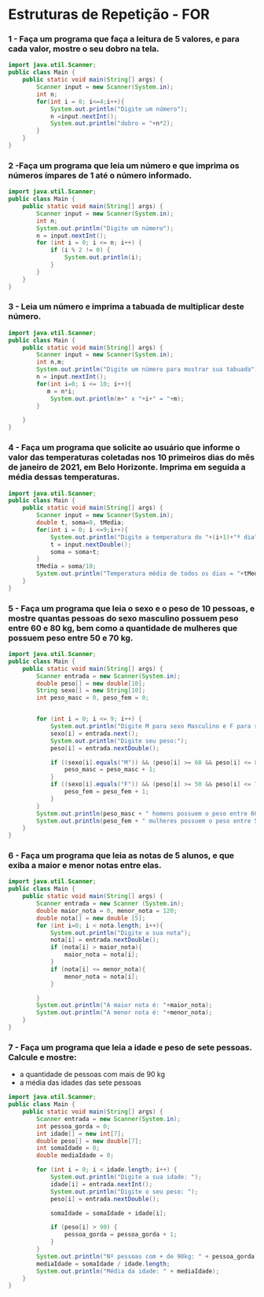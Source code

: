 # Estruturas de Repetição - FOR


### 1 - Faça um programa que faça a leitura de 5 valores, e para cada valor, mostre o seu dobro na tela. 

```java
import java.util.Scanner;
public class Main {
    public static void main(String[] args) {
        Scanner input = new Scanner(System.in);
        int n;
        for(int i = 0; i<=4;i++){
            System.out.println("Digite um número");
            n =input.nextInt();
            System.out.println("dobro = "+n*2);
        }
    }
}
```

### 2 -Faça um programa que leia um número e que imprima os números ímpares de 1 até o número informado. 

```java
import java.util.Scanner;
public class Main {
    public static void main(String[] args) {
        Scanner input = new Scanner(System.in);
        int n;
        System.out.println("Digite um número");
        n = input.nextInt();
        for (int i = 0; i <= n; i++) {
            if (i % 2 != 0) {
                System.out.println(i);
            }
        }
    }
}
```

### 3 - Leia um número e imprima a tabuada de multiplicar deste número. 

```java
import java.util.Scanner;
public class Main {
    public static void main(String[] args) {
        Scanner input = new Scanner(System.in);
        int n,m;
        System.out.println("Digite um número para mostrar sua tabuada");
        n = input.nextInt();
        for(int i=0; i <= 10; i++){
           m = n*i;
            System.out.println(n+" x "+i+" = "+m);
        }

    }
}
```

### 4 - Faça um programa que solicite ao usuário que informe o valor das temperaturas coletadas nos 10 primeiros dias do mês de janeiro de 2021, em Belo Horizonte. Imprima em seguida a média dessas temperaturas.

```java
import java.util.Scanner;
public class Main {
    public static void main(String[] args) {
        Scanner input = new Scanner(System.in);
        double t, soma=0, tMedia;
        for(int i = 0; i <=9;i++){
            System.out.println("Digite a temperatura do "+(i+1)+"º dia");
            t = input.nextDouble();
            soma = soma+t;
        }
        tMedia = soma/10;
        System.out.println("Temperatura média de todos os dias = "+tMedia+"Cº");
    }
}
```

### 5 - Faça um programa que leia o sexo e o peso de 10 pessoas, e mostre quantas pessoas do sexo masculino possuem peso entre 60 e 80 kg, bem como a quantidade de mulheres que possuem peso entre 50 e 70 kg.

```java
import java.util.Scanner;
public class Main {
    public static void main(String[] args) {
        Scanner entrada = new Scanner(System.in);
        double peso[] = new double[10];
        String sexo[] = new String[10];
        int peso_masc = 0, peso_fem = 0;


        for (int i = 0; i <= 9; i++) {
            System.out.println("Digite M para sexo Masculino e F para sexo feminino:");
            sexo[i] = entrada.next();
            System.out.println("Digite seu peso:");
            peso[i] = entrada.nextDouble();

            if ((sexo[i].equals("M")) && (peso[i] >= 60 && peso[i] <= 80)) {
                peso_masc = peso_masc + 1;
            }
            if ((sexo[i].equals("F")) && (peso[i] >= 50 && peso[i] <= 70)) {
                peso_fem = peso_fem + 1;
            }
        }
        System.out.println(peso_masc + " homens possuem o peso entre 60 e 80 kg");
        System.out.println(peso_fem + " mulheres possuem o peso entre 50 e 70 kg");
    }
}
```

### 6 - Faça um programa que leia as notas de 5 alunos, e que exiba a maior e menor notas entre elas.

```java
import java.util.Scanner;
public class Main {
    public static void main(String[] args) {
        Scanner entrada = new Scanner (System.in);
        double maior_nota = 0, menor_nota = 120;
        double nota[] = new double [5];
        for (int i=0; i < nota.length; i++){
            System.out.println("Digite a sua nota");
            nota[i] = entrada.nextDouble();
            if (nota[i] > maior_nota){
                maior_nota = nota[i];
            }
            if (nota[i] <= menor_nota){
                menor_nota = nota[i];
            }

        }
        System.out.println("A maior nota é: "+maior_nota);
        System.out.println("A menor nota é: "+menor_nota);
    }
}
```

### 7 - Faça um programa que leia a idade e peso de sete pessoas. Calcule e mostre:
- a quantidade de pessoas com mais de 90 kg
- a média das idades das sete pessoas

```java
import java.util.Scanner;
public class Main {
    public static void main(String[] args) {
        Scanner entrada = new Scanner(System.in);
        int pessoa_gorda = 0;
        int idade[] = new int[7];
        double peso[] = new double[7];
        int somaIdade = 0;
        double mediaIdade = 0;

        for (int i = 0; i < idade.length; i++) {
            System.out.println("Digite a sua idade: ");
            idade[i] = entrada.nextInt();
            System.out.println("Digite o seu peso: ");
            peso[i] = entrada.nextDouble();

            somaIdade = somaIdade + idade[i];

            if (peso[i] > 90) {
                pessoa_gorda = pessoa_gorda + 1;
            }
        }
        System.out.println("Nº pessoas com + de 90kg: " + pessoa_gorda);
        mediaIdade = somaIdade / idade.length;
        System.out.println("Média da idade: " + mediaIdade);
    }
}
```
